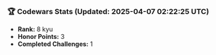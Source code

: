 ### 🏆 Codewars Stats (Updated: 2025-04-07 02:22:25 UTC)

- **Rank:** 8 kyu
- **Honor Points:** 3
- **Completed Challenges:** 1
